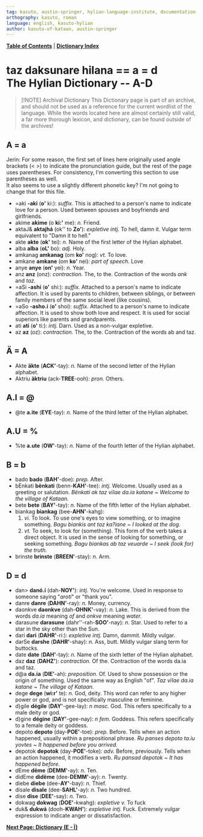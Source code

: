 ```yaml
---
tag: kasuto, austin-springer, hylian-language-institute, documentation, archive, dictionary
orthography: kasuto, roman
language: english, kasuto-hylian
author: kasuto-of-kataan, austin-springer
---
```

**[Table of Contents](archival/kasuto_hli/00-toc)** | **[Dictionary Index](archival/kasuto_hli/10-daksunare)**

# <span class="hylian_kas">taz daksunare hilana == a = d</span><br>The Hylian Dictionary -- A-D


> [!NOTE] Archival Dictionary
> This Dictionary page is part of an archive, and should not be used as a reference for the current wordlist of the language. While the words located here are almost certainly still valid, a far more thorough lexicon, and dictionary, can be found outside of the archives!

## A <span class="hylian_kas">= a</span>

<aside>Jerin: For some reason, the first set of lines here originally used angle brackets (&lt; &gt;) to indicate the pronunciation guide, but the rest of the page uses parentheses. For consistency, I'm converting this section to use parentheses as well.<br>It also seems to use a slightly different phonetic key? I'm not going to change that for this file.</aside>


+ <span class="hylian_kas">=aki</span> **-aki** (**o'** ki:): _suffix._ This is attached to a person's name to indicate love for a person. Used between spouses and boyfriends and girlfriends.
+ <span class="hylian_kas">akime</span> **akime** (o **ki:'** me): _n._ Friend.
+ <span class="hylian_kas">aktaJ&amp;</span> **aktajhá** (ok'' to **Zo'**): _expletive intj._ To hell, damn it. Vulgar term equivalent to "Damn it to hell."
+ <span class="hylian_kas">akte</span> **akte** (**ok'** tei): _n._ Name of the first letter of the Hylian alphabet.
+ <span class="hylian_kas">alba</span> **alba** (**oL'** bo): _adj._ Holy.
+ <span class="hylian_kas">amkanag</span> **amkanag** (om **ko'** nog): _vt._ To love.
+ <span class="hylian_kas">amkane</span> **amkane** (om **ko'** nei): _part of speech._ Love
+ <span class="hylian_kas">anye</span> **anye** (**on'** yei): _n._ Year.
+ <span class="hylian_kas">anz</span> **anz** (onz): _contraction._ The, to the. Contraction of the words _ank_ and _taz._
+ <span class="hylian_kas">=aSi</span> **-ashi** (**o'** shi:): _suffix._ Attached to a person's name to indicate affection. It is used by parents to children, between siblings, or between family members of the same social level (like cousins).
+ <span class="hylian_kas">=aSo</span> **-asho.i** (**o'** shoi): _suffix._ Attached to a person's name to indicate affection. It is used to show both love and respect. It is used for social superiors like parents and grandparents.
+ <span class="hylian_kas">ati</span> **ati** (**o'** ti:): _intj._ Darn. Used as a non-vulgar expletive.
+ <span class="hylian_kas">az</span> **az** (oz): _contraction._ The, to the. Contraction of the words ab and taz.

## Ä <span class="hylian_kas">= A</span>

+ <span class="hylian_kas">Akte</span> **äkte** (**ACK'**-tay): _n._ Name of the second letter of the Hylian alphabet.
+ <span class="hylian_kas">Aktriu</span> **äktriu** (ack-**TREE**-ooh): _pron._ Others.

## A.I <span class="hylian_kas">= @</span>

+ <span class="hylian_kas">@te</span> **a.ite** (**EYE**-tay): _n._ Name of the third letter of the Hylian alphabet.

## A.U <span class="hylian_kas">= %</span>

+ <span class="hylian_kas">%te</span> **a.ute** (**OW'**-tay): _n._ Name of the fourth letter of the Hylian alphabet.

## B <span class="hylian_kas">= b</span>

+ <span class="hylian_kas">bado</span> **bado** (**BAH'**-doe): _prep._ After.
+ <span class="hylian_kas">bEnkati</span> **bënkati** (benn-**KAH'**-tee): _intj._ Welcome. Usually used as a greeting or salutation. _Bënkati ak taz vïlae da.ia katane ~ Welcome to the village of Kataan._
+ <span class="hylian_kas">bete</span> **bete** (**BAY'**-tay): _n._ Name of the fifth letter of the Hylian alphabet.
+ <span class="hylian_kas">biankag</span> **biankag** (bee-**AHN'**-kahg):
	1. _vi._ To look. To use one's eyes to view something, or to imagine something. _Bagu biankis ant taz ka?iane ~ I looked at the dog._
	2. _vt._ To seek, to look for (something). This form of the verb takes a direct object. It is used in the sense of looking for something, or seeking something. _Bagu biankas ab taz veuarde ~ I seek (look for) the truth._
+ <span class="hylian_kas">brinste</span> **brinste** (**BREEN'**-stay): _n._ Arm.

## D <span class="hylian_kas">= d</span>

+ <span class="hylian_kas">dan&gt;</span> **danó.í** (dah-**NOY'**): _intj._ You're welcome. Used in response to someone saying "_aroti_" or "thank you".
+ <span class="hylian_kas">danre</span> **danre** (**DAHN'**-ray): _n._ Money, currency.
+ <span class="hylian_kas">daonkve</span> **daonkve** (dah-**OHNK'**-vay): _n._ Lake. This is derived from the words _da.ia_ meaning _of_ and _onkve_ meaning _water._
+ <span class="hylian_kas">darasune</span> **darasune** (dahr''-rah-**SOO'**-nay): _n._ Star. Used to refer to a star in the sky other than the Sun.
+ <span class="hylian_kas">dari</span> **dari** (**DAHR'**-ri:): _expletive intj._ Damn, dammit. Mildly vulgar.
+ <span class="hylian_kas">darSe</span> **darshe** (**DAHR'**-shay): _n._ Ass, butt. Mildly vulgar slang term for buttocks.
+ <span class="hylian_kas">date</span> **date** (**DAH'**-tay): _n._ Name of the sixth letter of the Hylian alphabet.
+ <span class="hylian_kas">daz</span> **daz** (**DAHZ'**): _contraction._ Of the. Contraction of the words da.ia and taz.
+ <span class="hylian_kas">d@a</span> **da.ia** (**DIE'**-ah): _preposition._ Of. Used to show possession or the origin of something. Used the same way as English "of". _Taz vïlae da.ia katane ~ The village of Kataan._
+ <span class="hylian_kas">dege</span> **dege** (**wi:r'** te): _n._ God, deity. This word can refer to any higher power or god, and is not specifically masculine or feminine.
+ <span class="hylian_kas">d)gile</span> **dégile** (**DAY'**-gee-lay): _n masc._ God. This  refers specifically to a male deity or god.
+ <span class="hylian_kas">d)gine</span> **dégine** (**DAY'**-gee-nay): _n fem._ Goddess. This  refers specifically to a female deity or goddess.
+ <span class="hylian_kas">depoto</span> **depoto** (day-**POE'**-toe): _prep._ Before. Tells when an action happened, usually within a prepositional phrase. _Ru panses depoto ta.iu yovtes ~ It happened before you arrived._
+ <span class="hylian_kas">depotok</span> **depotok** (day-**POE'**-toke): _adv._ Before, previously. Tells when an action happened, it modifies a verb. _Ru pansad depotok ~ It has happened before._
+ <span class="hylian_kas">dEme</span> **dëme** (**DEMM'**-ay): _n._ Ten.
+ <span class="hylian_kas">didEme</span> **didëme** (dee-**DEMM'**-ay): _n._ Twenty.
+ <span class="hylian_kas">diebe</span> **diebe** (dee-**AY'**-bay): _n._ Thief.
+ <span class="hylian_kas">disale</span> **disale** (dee-**SAHL'**-ay): _n._ Two hundred.
+ <span class="hylian_kas">dise</span> **dise** (**DEE'**-say): _n._ Two.
+ <span class="hylian_kas">dokwag</span> **dokwag** (**DOE'**-kwahg): _expletive v._ To fuck
+ <span class="hylian_kas">duk&amp;</span> **dukwá** (dooh-**KWAH'**): _expletive intj._ Fuck. Extremely vulgar expression to indicate anger or dissatisfaction. 

**[Next Page: Dictionary (E - Ï)](archival/kasuto_hli/10.2-daksunare-e-ï)**
